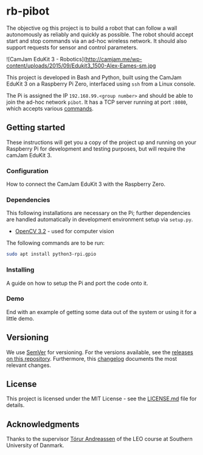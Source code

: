 # rb-pibot

The objective og this project is to build a robot that can follow a wall autonomously as reliably and quickly as possible. The robot should accept start and stop commands via an ad-hoc wireless network. It should also support requests for sensor and control parameters.

![CamJam EduKit 3 - Robotics](http://camjam.me/wp-content/uploads/2015/09/Edukit3_1500-Alex-Eames-sm.jpg

This project is developed in Bash and Python, built using the CamJam EduKit 3 on a Raspberry Pi Zero, interfaced using `ssh` from a Linux console.

The Pi is assigned the IP `192.168.99.<group number>` and should be able to join the ad-hoc network `pibot`. It has a TCP server running at port `:8080`, which accepts various [commands](doc/COMMANDS.md).

## Getting started

These instructions will get you a copy of the project up and running on your Raspberry Pi for development and testing purposes, but will require the camJam EduKit 3.

### Configuration

How to connect the CamJam EduKit 3 with the Raspberry Zero.

### Dependencies

This following installations are necessary on the Pi; further dependencies are handled automatically in development environment setup via `setup.py`.

* [OpenCV 3.2](https://opencv.org/) - used for computer vision

The following commands are to be run:

```bash
sudo apt install python3-rpi.gpio
```

### Installing

A guide on how to setup the Pi and port the code onto it.

### Demo

End with an example of getting some data out of the system or using it for a little demo.

## Versioning

We use [SemVer](http://semver.org/) for versioning. For the versions available, see the [releases on this repository](https://github.com/martinandrovich/rb-pro5/releases). Furthermore, this [changelog](https://github.com/martinandrovich/rb-pro5/blob/master/CHANGELOG.md) documents the most relevant changes.

## License

This project is licensed under the MIT License - see the [LICENSE.md](LICENSE.md) file for details.

## Acknowledgments

Thanks to the supervisor [Tórur Andreassen](https://portal.findresearcher.sdu.dk/da/persons/thor-andreassen) of the LEO course at Southern University of Danmark.

